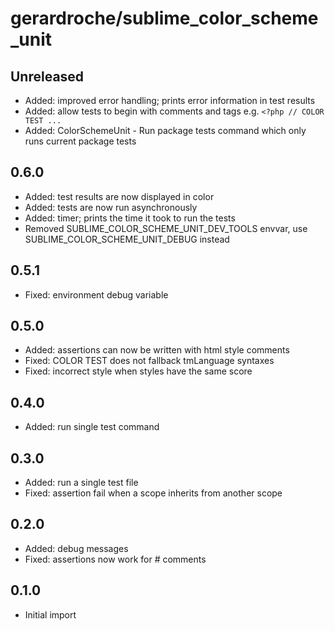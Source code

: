 # gerardroche/sublime_color_scheme_unit

## Unreleased

* Added: improved error handling; prints error information in test results
* Added: allow tests to begin with comments and tags e.g. `<?php // COLOR TEST ...`
* Added: ColorSchemeUnit - Run package tests command which only runs current package tests

## 0.6.0

* Added: test results are now displayed in color
* Added: tests are now run asynchronously
* Added: timer; prints the time it took to run the tests
* Removed SUBLIME_COLOR_SCHEME_UNIT_DEV_TOOLS envvar, use SUBLIME_COLOR_SCHEME_UNIT_DEBUG instead

## 0.5.1

* Fixed: environment debug variable

## 0.5.0

* Added: assertions can now be written with html style comments
* Fixed: COLOR TEST does not fallback tmLanguage syntaxes
* Fixed: incorrect style when styles have the same score

## 0.4.0

* Added: run single test command

## 0.3.0

* Added: run a single test file
* Fixed: assertion fail when a scope inherits from another scope

## 0.2.0

* Added: debug messages
* Fixed: assertions now work for # comments

## 0.1.0

* Initial import
